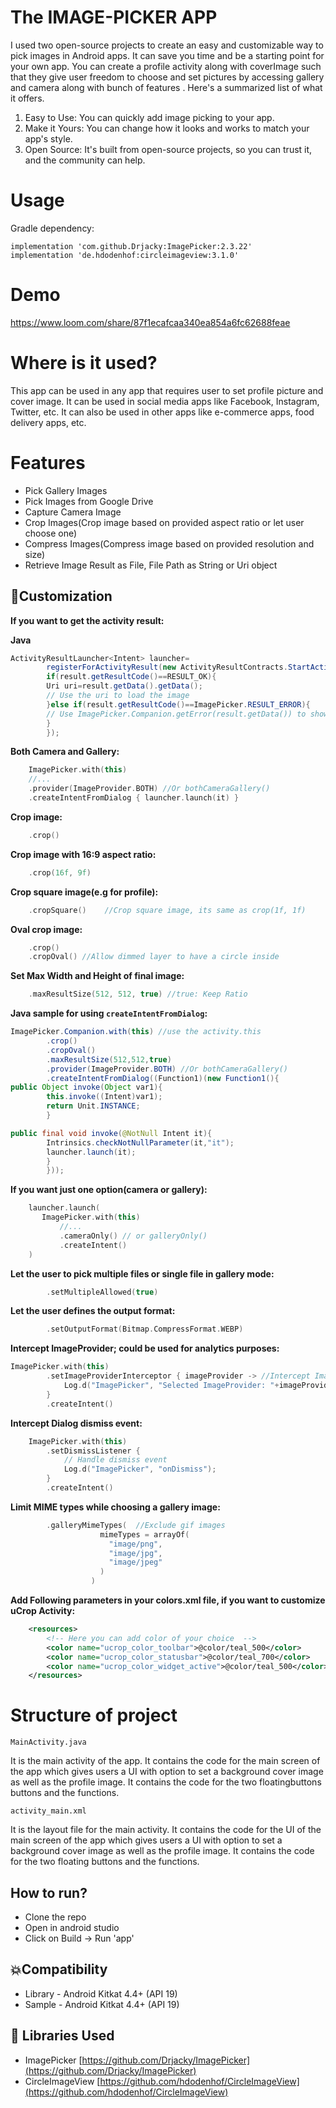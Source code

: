 # The IMAGE-PICKER APP
I used two open-source projects to create an easy and customizable way to pick images in Android apps. It can save you time and be a starting point for your own app. You can create a profile activity along with coverImage such that they give user freedom to choose and set pictures by accessing gallery and camera along with bunch of features . Here's a summarized list of what it offers.

1. Easy to Use: You can quickly add image picking to your app.
2. Make it Yours: You can change how it looks and works to match your app's style.
3. Open Source: It's built from open-source projects, so you can trust it, and the community can help.



# Usage

Gradle dependency:

```
implementation 'com.github.Drjacky:ImagePicker:2.3.22'
implementation 'de.hdodenhof:circleimageview:3.1.0'
```
# Demo
https://www.loom.com/share/87f1ecafcaa340ea854a6fc62688feae

# Where is it used?
This app can be used in any app that requires user to set profile picture and cover image. It can be used in social media apps like Facebook, Instagram, Twitter, etc. It can also be used in other apps like e-commerce apps, food delivery apps, etc.


# Features
- Pick Gallery Images
- Pick Images from Google Drive
- Capture Camera Image
- Crop Images(Crop image based on provided aspect ratio or let user choose one)
- Compress Images(Compress image based on provided resolution and size)
- Retrieve Image Result as File, File Path as String or Uri object
## 🎨Customization

**If you want to get the activity result:**


**Java**

```java
ActivityResultLauncher<Intent> launcher=
        registerForActivityResult(new ActivityResultContracts.StartActivityForResult(),(ActivityResult result)->{
        if(result.getResultCode()==RESULT_OK){
        Uri uri=result.getData().getData();
        // Use the uri to load the image
        }else if(result.getResultCode()==ImagePicker.RESULT_ERROR){
        // Use ImagePicker.Companion.getError(result.getData()) to show an error
        }
        });
```

**Both Camera and Gallery:**

```kotlin
    ImagePicker.with(this)
    //...
    .provider(ImageProvider.BOTH) //Or bothCameraGallery()
    .createIntentFromDialog { launcher.launch(it) }
```

**Crop image:**

```kotlin
    .crop()
```

**Crop image with 16:9 aspect ratio:**

```kotlin
    .crop(16f, 9f)
```

**Crop square image(e.g for profile):**

```kotlin
    .cropSquare()    //Crop square image, its same as crop(1f, 1f)
```

**Oval crop image:**

```kotlin
    .crop()
    .cropOval() //Allow dimmed layer to have a circle inside
```

**Set Max Width and Height of final image:**

```kotlin
    .maxResultSize(512, 512, true) //true: Keep Ratio
```

**Java sample for using `createIntentFromDialog`:**

```java
ImagePicker.Companion.with(this) //use the activity.this
        .crop()
        .cropOval()
        .maxResultSize(512,512,true)
        .provider(ImageProvider.BOTH) //Or bothCameraGallery()
        .createIntentFromDialog((Function1)(new Function1(){
public Object invoke(Object var1){
        this.invoke((Intent)var1);
        return Unit.INSTANCE;
        }

public final void invoke(@NotNull Intent it){
        Intrinsics.checkNotNullParameter(it,"it");
        launcher.launch(it);
        }
        }));
```

**If you want just one option(camera or gallery):**

```kotlin
    launcher.launch(
       ImagePicker.with(this)
           //...
           .cameraOnly() // or galleryOnly()
           .createIntent()
    )
```




**Let the user to pick multiple files or single file in gallery mode:**

```kotlin
        .setMultipleAllowed(true)
```

**Let the user defines the output format:**

```kotlin
        .setOutputFormat(Bitmap.CompressFormat.WEBP)
```

**Intercept ImageProvider; could be used for analytics purposes:**

```kotlin
ImagePicker.with(this)
        .setImageProviderInterceptor { imageProvider -> //Intercept ImageProvider
            Log.d("ImagePicker", "Selected ImageProvider: "+imageProvider.name)
        }
        .createIntent()
```

**Intercept Dialog dismiss event:**

```kotlin
    ImagePicker.with(this)
    	.setDismissListener {
    		// Handle dismiss event
    		Log.d("ImagePicker", "onDismiss");
    	}
    	.createIntent()
```

**Limit MIME types while choosing a gallery image:**

```kotlin
        .galleryMimeTypes(  //Exclude gif images
                    mimeTypes = arrayOf(
                      "image/png",
                      "image/jpg",
                      "image/jpeg"
                    )
                  )
```

**Add Following parameters in your **colors.xml** file, if you want to customize uCrop Activity:**

```xml
    <resources>
        <!-- Here you can add color of your choice  -->
        <color name="ucrop_color_toolbar">@color/teal_500</color>
        <color name="ucrop_color_statusbar">@color/teal_700</color>
        <color name="ucrop_color_widget_active">@color/teal_500</color>
    </resources>
```



# Structure of project
`MainActivity.java`

It is the main activity of the app. It contains the code for the main screen of the app which gives users a UI with option to set a background cover image as well as the profile image. It contains the code for the two floatingbuttons buttons and the functions.

`activity_main.xml
`

It is the layout file for the main activity. It contains the code for the UI of the main screen of the app which gives users a UI with option to set a background cover image as well as the profile image. It contains the code for the two floating buttons and the functions.

## How to run?
- Clone the repo
- Open in android studio
- Click on Build -> Run 'app'

## 💥Compatibility

  * Library - Android Kitkat 4.4+ (API 19)
  * Sample - Android Kitkat 4.4+ (API 19)

## 📃 Libraries Used
* ImagePicker [https://github.com/Drjacky/ImagePicker](https://github.com/Drjacky/ImagePicker)
* CircleImageView [https://github.com/hdodenhof/CircleImageView](https://github.com/hdodenhof/CircleImageView)
